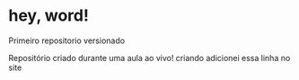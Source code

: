 # hey, word!
 Primeiro repositorio versionado

Repositório criado durante uma aula ao vivo!
criando 
adicionei essa linha no site

